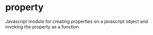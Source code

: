 property
========

Javascript module for creating properties on  a javascript object and invoking the property as a function
